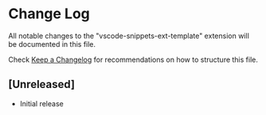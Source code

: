 # Change Log
All notable changes to the "vscode-snippets-ext-template" extension will be documented in this file.

Check [Keep a Changelog](http://keepachangelog.com/) for recommendations on how to structure this file.

## [Unreleased]
- Initial release